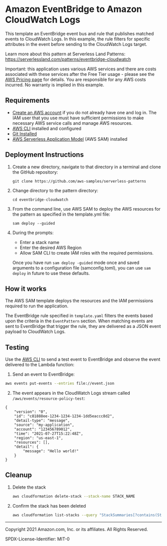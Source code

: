 # Amazon EventBridge to Amazon CloudWatch Logs

This template an EventBridge event bus and rule that publishes matched events to CloudWatch Logs. In this example, the rule filters for specific attributes in the event before sending to the CloudWatch Logs target.

Learn more about this pattern at Serverless Land Patterns: https://serverlessland.com/patterns/eventbridge-cloudwatch

Important: this application uses various AWS services and there are costs associated with these services after the Free Tier usage - please see the [AWS Pricing page](https://aws.amazon.com/pricing/) for details. You are responsible for any AWS costs incurred. No warranty is implied in this example.

## Requirements

* [Create an AWS account](https://portal.aws.amazon.com/gp/aws/developer/registration/index.html) if you do not already have one and log in. The IAM user that you use must have sufficient permissions to make necessary AWS service calls and manage AWS resources.
* [AWS CLI](https://docs.aws.amazon.com/cli/latest/userguide/install-cliv2.html) installed and configured
* [Git Installed](https://git-scm.com/book/en/v2/Getting-Started-Installing-Git)
* [AWS Serverless Application Model](https://docs.aws.amazon.com/serverless-application-model/latest/developerguide/serverless-sam-cli-install.html) (AWS SAM) installed

## Deployment Instructions

1. Create a new directory, navigate to that directory in a terminal and clone the GitHub repository:
    ``` 
    git clone https://github.com/aws-samples/serverless-patterns
    ```
1. Change directory to the pattern directory:
    ```
    cd eventbridge-cloudwatch
    ```
1. From the command line, use AWS SAM to deploy the AWS resources for the pattern as specified in the template.yml file:
    ```
    sam deploy --guided
    ```
1. During the prompts:
    * Enter a stack name
    * Enter the desired AWS Region
    * Allow SAM CLI to create IAM roles with the required permissions.

    Once you have run `sam deploy -guided` mode once and saved arguments to a configuration file (samconfig.toml), you can use `sam deploy` in future to use these defaults.

## How it works

The AWS SAM template deploys the resources and the IAM permissions required to run the application.

The EventBridge rule specified in `template.yaml` filters the events based upon the criteria in the `EventPattern` section. When matching events are sent to EventBridge that trigger the rule, they are delivered as a JSON event payload to CloudWatch Logs.

## Testing

Use the [AWS CLI](https://aws.amazon.com/cli/) to send a test event to EventBridge and observe the event delivered to the Lambda function:

1. Send an event to EventBridge:

```bash
aws events put-events --entries file://event.json
```

2. The event appears in the CloudWatch Logs stream called `/aws/events/resource-policy-test`:

```
{
    "version": "0",
    "id": "c81888ee-1234-1234-1234-1dd5eaccc8d2",
    "detail-type": "message",
    "source": "my-application",
    "account": "123456789012",
    "time": "2021-07-27T15:22:48Z",
    "region": "us-east-1",
    "resources": [],
    "detail": {
        "message": "Hello world!"
    }
}
```

## Cleanup
 
1. Delete the stack
    ```bash
    aws cloudformation delete-stack --stack-name STACK_NAME
    ```
1. Confirm the stack has been deleted
    ```bash
    aws cloudformation list-stacks --query "StackSummaries[?contains(StackName,'STACK_NAME')].StackStatus"
    ```
----
Copyright 2021 Amazon.com, Inc. or its affiliates. All Rights Reserved.

SPDX-License-Identifier: MIT-0
